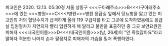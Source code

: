 피고인은 2020. 12.13. 05:30경 서울 성동구 <<<구아래주소>>>B<<</구아래주소>>>에 있는 <<<병원>>>C<<</병원>>>병원 응급실 앞에서 당뇨병을 앓고 있는 피고인의 처의 혈당수치가 급격하게 올라 119 구급차를 타고 그곳에 도착하였음에도 응급실 입원절차가 지연되자 빨리 입원하게 해 달라고 불만을 표출하던 중 그곳 보안요원인 피해자 <<<내국인이름>>>D<<</내국인이름>>>(남, 26세)이 "안 죽었잖아요"라고 말하자 격분한 나머지 손과 팔꿈치로 피해자의 가슴을 밀쳐 폭행하였다.
